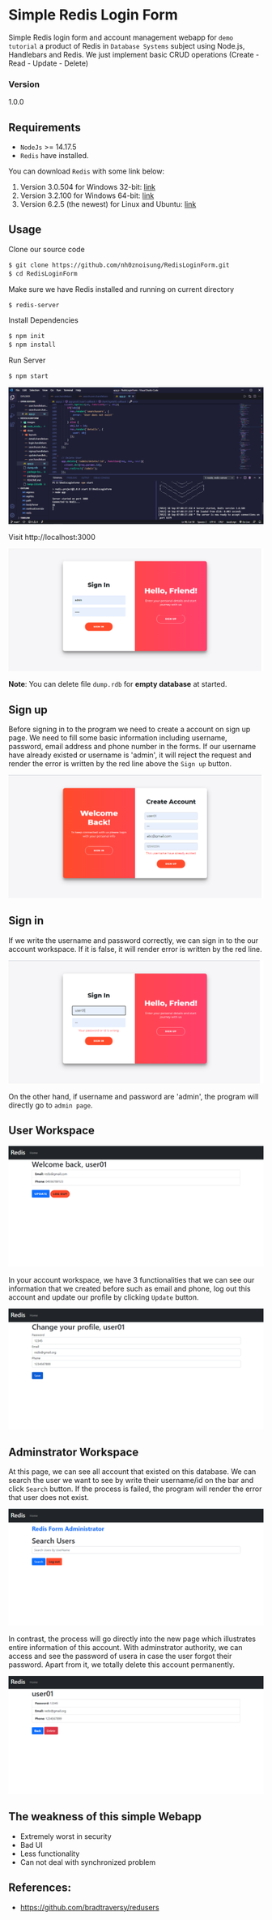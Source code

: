# Simple Redis Login Form 
Simple Redis login form and account management webapp for `demo tutorial` a product of Redis in `Database Systems` subject using Node.js, Handlebars and Redis. We just implement basic CRUD operations (Create - Read - Update - Delete)

### Version
1.0.0

## Requirements
+ `NodeJs` >= 14.17.5
+ `Redis` have installed.

You can download `Redis` with some link below:
1. Version 3.0.504 for Windows 32-bit: [link](https://github.com/cuiwenyuan/Redis-Windows-32bit)
2. Version 3.2.100 for Windows 64-bit: [link](https://github.com/MicrosoftArchive/redis/releases)
3. Version 6.2.5 (the newest) for Linux and Ubuntu: [link](https://redis.io/download)

## Usage
Clone our source code
```sh
$ git clone https://github.com/nh0znoisung/RedisLoginForm.git
$ cd RedisLoginForm
```

Make sure we have Redis installed and running on current directory
```sh
$ redis-server
```

Install Dependencies

```sh
$ npm init
$ npm install
```

Run Server

```sh
$ npm start
```

![image](/images/vscode.png)


Visit http://localhost:3000 

![image](/images/mainpage.png)


**Note**: You can delete file `dump.rdb` for **empty database** at started.

## Sign up
Before signing in to the program we need to create a account on sign up page. We need to fill some basic information including username, password, email address and phone number in the forms. If our username have already existed or username is 'admin', it will reject the request and render the error is written by the red line above the `Sign up` button.

![image](/images/signup.png)

## Sign in
If we write the username and password correctly, we can sign in to the our account workspace. If it is false, it will render error is written by the red line. 

![image](/images/signin.png)

On the other hand, if username and password are 'admin', the program will directly go to `admin page`.


## User Workspace
![image](/images/user.png)

In your account workspace, we have 3 functionalities that we can see our information that we created before such as email and phone, log out this account and update our profile by clicking `Update` button.

![image](/images/update.png)

## Adminstrator Workspace
At this page, we can see all account that existed on this database. We can search the user we want to see by write their username/id on the bar and click `Search` button. If the process is failed, the program will render the error that user does not exist.

![image](/images/admin.png)

In contrast, the process will go directly into the new page which illustrates entire information of this account. With adminstrator authority, we can access and see the password of usera in case the user forgot their password. Apart from it, we totally delete this account permanently.

![image](/images/delete.png)

## The weakness of this simple Webapp
- Extremely worst in security
- Bad UI
- Less functionality 
- Can not deal with synchronized problem

## References:
- https://github.com/bradtraversy/redusers


